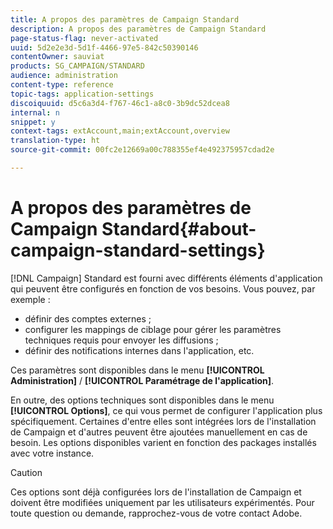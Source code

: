 ```yaml
---
title: A propos des paramètres de Campaign Standard
description: A propos des paramètres de Campaign Standard
page-status-flag: never-activated
uuid: 5d2e2e3d-5d1f-4466-97e5-842c50390146
contentOwner: sauviat
products: SG_CAMPAIGN/STANDARD
audience: administration
content-type: reference
topic-tags: application-settings
discoiquuid: d5c6a3d4-f767-46c1-a8c0-3b9dc52dcea8
internal: n
snippet: y
context-tags: extAccount,main;extAccount,overview
translation-type: ht
source-git-commit: 00fc2e12669a00c788355ef4e492375957cdad2e

---
```



# A propos des paramètres de Campaign Standard{#about-campaign-standard-settings}

[!DNL Campaign] Standard est fourni avec différents éléments d'application qui peuvent être configurés en fonction de vos besoins. Vous pouvez, par exemple :

* définir des comptes externes ;
* configurer les mappings de ciblage pour gérer les paramètres techniques requis pour envoyer les diffusions ;
* définir des notifications internes dans l'application, etc.

Ces paramètres sont disponibles dans le menu **[!UICONTROL Administration]** / **[!UICONTROL Paramétrage de l'application]**.

En outre, des options techniques sont disponibles dans le menu **[!UICONTROL Options]**, ce qui vous permet de configurer l'application plus spécifiquement. Certaines d'entre elles sont intégrées lors de l'installation de Campaign et d'autres peuvent être ajoutées manuellement en cas de besoin. Les options disponibles varient en fonction des packages installés avec votre instance.

>[!CAUTION]
>
>Ces options sont déjà configurées lors de l'installation de Campaign et doivent être modifiées uniquement par les utilisateurs expérimentés. Pour toute question ou demande, rapprochez-vous de votre contact Adobe.
